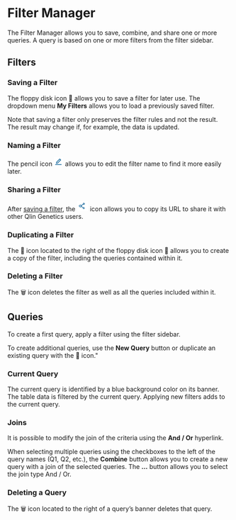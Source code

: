 # Filter Manager

The Filter Manager allows you to save, combine, and share one or more queries. A query is based on one or more filters from the filter sidebar.

## Filters
### Saving a Filter

The floppy disk icon 💾 allows you to save a filter for later use.
The dropdown menu **My Filters** allows you to load a previously saved filter.

Note that saving a filter only preserves the filter rules and not the result. The result may change if, for example, the data is updated.

### Naming a Filter

The pencil icon ![pencil](editicon.png) allows you to edit the filter name to find it more easily later.

### Sharing a Filter

After [saving a filter](#saving-a-filter), the ![share](shareicon.png) icon allows you to copy its URL to share it with other Qlin Genetics users.

### Duplicating a Filter

The 📑 icon located to the right of the floppy disk icon 💾 allows you to create a copy of the filter, including the queries contained within it.

### Deleting a Filter

The 🗑️ icon deletes the filter as well as all the queries included within it.

## Queries

To create a first query, apply a filter using the filter sidebar.

To create additional queries, use the **New Query** button or duplicate an existing query with the 📑 icon."

### Current Query

The current query is identified by a blue background color on its banner. The table data is filtered by the current query. Applying new filters adds to the current query.

### Joins

It is possible to modify the join of the criteria using the **And / Or** hyperlink.

When selecting multiple queries using the checkboxes to the left of the query names (Q1, Q2, etc.), the **Combine** button allows you to create a new query with a join of the selected queries. The **…** button allows you to select the join type And / Or.

### Deleting a Query

The 🗑️ icon located to the right of a query’s banner deletes that query.
